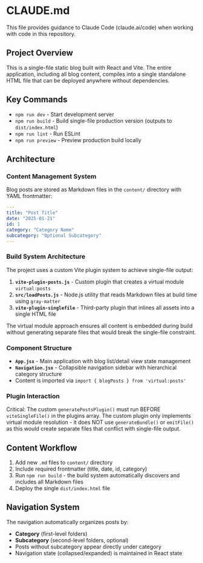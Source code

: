 # CLAUDE.md

This file provides guidance to Claude Code (claude.ai/code) when working with code in this repository.

## Project Overview

This is a single-file static blog built with React and Vite. The entire application, including all blog content, compiles into a single standalone HTML file that can be deployed anywhere without dependencies.

## Key Commands

- `npm run dev` - Start development server
- `npm run build` - Build single-file production version (outputs to `dist/index.html`)
- `npm run lint` - Run ESLint
- `npm run preview` - Preview production build locally

## Architecture

### Content Management System
Blog posts are stored as Markdown files in the `content/` directory with YAML frontmatter:
```yaml
---
title: "Post Title"
date: "2025-01-21"
id: 1
category: "Category Name"
subcategory: "Optional Subcategory"
---
```

### Build System Architecture
The project uses a custom Vite plugin system to achieve single-file output:

1. **`vite-plugin-posts.js`** - Custom plugin that creates a virtual module `virtual:posts`
2. **`src/loadPosts.js`** - Node.js utility that reads Markdown files at build time using `gray-matter`
3. **`vite-plugin-singlefile`** - Third-party plugin that inlines all assets into a single HTML file

The virtual module approach ensures all content is embedded during build without generating separate files that would break the single-file constraint.

### Component Structure
- **`App.jsx`** - Main application with blog list/detail view state management
- **`Navigation.jsx`** - Collapsible navigation sidebar with hierarchical category structure
- Content is imported via `import { blogPosts } from 'virtual:posts'`

### Plugin Interaction
Critical: The custom `generatePostsPlugin()` must run BEFORE `viteSingleFile()` in the plugins array. The custom plugin only implements virtual module resolution - it does NOT use `generateBundle()` or `emitFile()` as this would create separate files that conflict with single-file output.

## Content Workflow

1. Add new `.md` files to `content/` directory
2. Include required frontmatter (title, date, id, category)
3. Run `npm run build` - the build system automatically discovers and includes all Markdown files
4. Deploy the single `dist/index.html` file

## Navigation System
The navigation automatically organizes posts by:
- **Category** (first-level folders)
- **Subcategory** (second-level folders, optional)
- Posts without subcategory appear directly under category
- Navigation state (collapsed/expanded) is maintained in React state